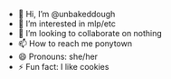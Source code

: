 - 👋 Hi, I’m @unbakeddough
- 👀 I’m interested in mlp/etc
- 💞️ I’m looking to collaborate on nothing
- 📫 How to reach me ponytown
- 😄 Pronouns: she/her
- ⚡ Fun fact: I like cookies

<!---
unbakeddough/unbakeddough is a ✨ special ✨ repository because its `README.md` (this file) appears on your GitHub profile.
You can click the Preview link to take a look at your changes.
--->
